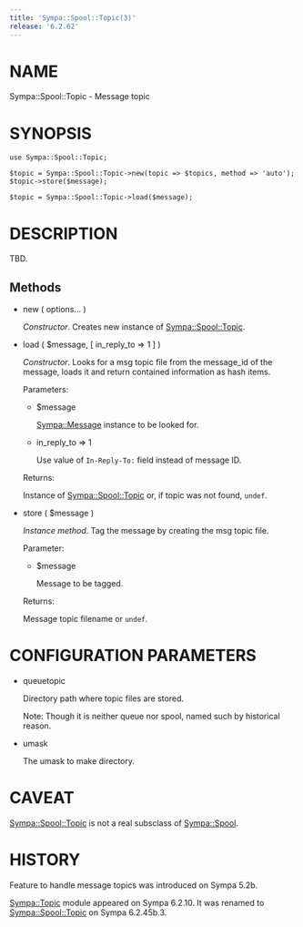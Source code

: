 ```yaml
---
title: 'Sympa::Spool::Topic(3)'
release: '6.2.62'
---
```


# NAME

Sympa::Spool::Topic - Message topic

# SYNOPSIS

    use Sympa::Spool::Topic;
    
    $topic = Sympa::Spool::Topic->new(topic => $topics, method => 'auto');
    $topic->store($message);
    
    $topic = Sympa::Spool::Topic->load($message);

# DESCRIPTION

TBD.

## Methods

- new ( options... )

    _Constructor_.
    Creates new instance of [Sympa::Spool::Topic](./Sympa-Spool-Topic.3.md).

- load ( $message, \[ in\_reply\_to => 1 \] )

    _Constructor_.
    Looks for a msg topic file from the message\_id of
    the message, loads it and return contained information
    as hash items.

    Parameters:

    - $message

        [Sympa::Message](./Sympa-Message.3.md) instance to be looked for.

    - in\_reply\_to => 1

        Use value of `In-Reply-To:` field instead of message ID.

    Returns:

    Instance of [Sympa::Spool::Topic](./Sympa-Spool-Topic.3.md) or, if topic was not found, `undef`.

- store ( $message )

    _Instance method_.
    Tag the message by creating the msg topic file.

    Parameter:

    - $message

        Message to be tagged.

    Returns:

    Message topic filename or `undef`.

# CONFIGURATION PARAMETERS

- queuetopic

    Directory path where topic files are stored.

    Note:
    Though it is neither queue nor spool, named such by historical reason.

- umask

    The umask to make directory.

# CAVEAT

[Sympa::Spool::Topic](./Sympa-Spool-Topic.3.md) is not a real subsclass of [Sympa::Spool](./Sympa-Spool.3.md).

# HISTORY

Feature to handle message topics was introduced on Sympa 5.2b.

[Sympa::Topic](./Sympa-Topic.3.md) module appeared on Sympa 6.2.10.
It was renamed to [Sympa::Spool::Topic](./Sympa-Spool-Topic.3.md) on Sympa 6.2.45b.3.
